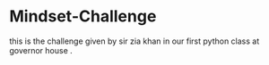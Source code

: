 # Mindset-Challenge
this is the challenge given by sir zia khan in our first python class at governor house .
